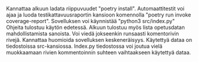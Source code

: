 Kannattaa alkuun ladata riippuvuudet "poetry install".
Automaattitestit voi ajaa ja luoda testikattavuusraportin kansioon komennolla "poetry run invoke coverage-report".
Sovelluksen voi käynnistää "python3 src/index.py"
Ohjeita tulostuu käytön edetessä. Alkuun tulostuu myös lista opetusdatan mahdollistamista sanoista. Voi viedä jokseenkin runsaasti komentorivin rivejä.
Kannattaa huomioida sovelluksen keskeneräisyys.
Käytettyä dataa on tiedostoissa src-kansiossa. Index.py tiedostossa voi joutua vielä muokkaamaan rivien kommentoinnin suhteen vaihtaakseen käytettyä dataa.
